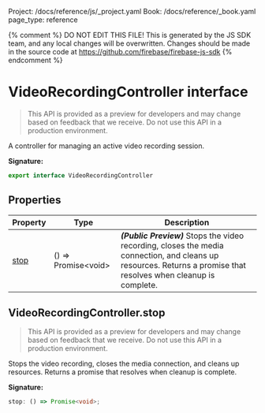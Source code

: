 Project: /docs/reference/js/_project.yaml
Book: /docs/reference/_book.yaml
page_type: reference

{% comment %}
DO NOT EDIT THIS FILE!
This is generated by the JS SDK team, and any local changes will be
overwritten. Changes should be made in the source code at
https://github.com/firebase/firebase-js-sdk
{% endcomment %}

# VideoRecordingController interface
> This API is provided as a preview for developers and may change based on feedback that we receive. Do not use this API in a production environment.
> 

A controller for managing an active video recording session.

<b>Signature:</b>

```typescript
export interface VideoRecordingController 
```

## Properties

|  Property | Type | Description |
|  --- | --- | --- |
|  [stop](./ai.videorecordingcontroller.md#videorecordingcontrollerstop) | () =&gt; Promise&lt;void&gt; | <b><i>(Public Preview)</i></b> Stops the video recording, closes the media connection, and cleans up resources. Returns a promise that resolves when cleanup is complete. |

## VideoRecordingController.stop

> This API is provided as a preview for developers and may change based on feedback that we receive. Do not use this API in a production environment.
> 

Stops the video recording, closes the media connection, and cleans up resources. Returns a promise that resolves when cleanup is complete.

<b>Signature:</b>

```typescript
stop: () => Promise<void>;
```

